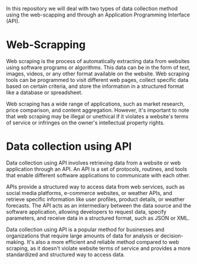 In this repository we will deal with two types of data collection method using the web-scapping and through an Application Programming Interface (API).




# Web-Scrapping

Web scraping is the process of automatically extracting data from websites using software programs or algorithms. This data can be in the form of text, images, videos, or any other format available on the website. Web scraping tools can be programmed to visit different web pages, collect specific data based on certain criteria, and store the information in a structured format like a database or spreadsheet.

Web scraping has a wide range of applications, such as market research, price comparison, and content aggregation. However, it's important to note that web scraping may be illegal or unethical if it violates a website's terms of service or infringes on the owner's intellectual property rights.

# Data collection using API

Data collection using API involves retrieving data from a website or web application through an API. An API is a set of protocols, routines, and tools that enable different software applications to communicate with each other.

APIs provide a structured way to access data from web services, such as social media platforms, e-commerce websites, or weather APIs, and retrieve specific information like user profiles, product details, or weather forecasts. The API acts as an intermediary between the data source and the software application, allowing developers to request data, specify parameters, and receive data in a structured format, such as JSON or XML.

Data collection using API is a popular method for businesses and organizations that require large amounts of data for analysis or decision-making. It's also a more efficient and reliable method compared to web scraping, as it doesn't violate website terms of service and provides a more standardized and structured way to access data.
